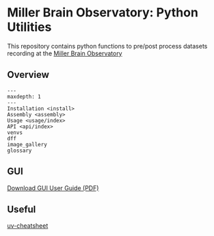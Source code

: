 # Miller Brain Observatory: Python Utilities

This repository contains python functions to pre/post process datasets recording at the [Miller Brain Observatory](https://mbo.rockefeller.edu)

## Overview

```{toctree}
---
maxdepth: 1
---
Installation <install>
Assembly <assembly>
Usage <usage/index>
API <api/index>
venvs
dff
image_gallery
glossary
```

## GUI

[Download GUI User Guide (PDF)](_static/mbo_gui_user_guide.pdf)

## Useful 

[uv-cheatsheet](https://www.saaspegasus.com/guides/uv-deep-dive/#cheatsheet-common-operations-in-uvs-workflows)
